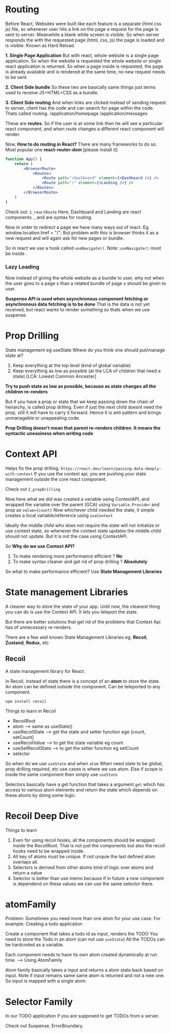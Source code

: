 # Routing

Before React, 
Websites were built like each feature is a separate (html css js) file, so whenever user hits a link on the page a request for the page is sent to server.
Meanwhile a blank white screen is visible. So when server responds the with the requested page (html, css, js) the page is loaded and is visible.
Known as Hard Reload.

**1. Single Page Application**
But with react, whole website is a single page application. So when the website is requested the whole website or single react application is returned.
So when a page inside is requested, the page is already available and is rendered at the same time, no new request needs to be sent.

**2. Client Side bundle**
So these two are basically same things just terms used to receive JS+HTML+CSS as a bundle.

**3. Client Side routing**
And when links are clicked instead of sending request to server, client has the code and can search for page within the code. Thats called routing.
/application/homepage
/application/messages

These are **routes**.
So if the user is at some link then he will see a particular react component, and when route changes a different react component will render.

Now, **How to do routing in React?**
There are many frameworks to do so.
Most popular one **react-router-dom** [please install it]

```jsx
function App() {
    return (
        <BrowserRoute>
            <Routes>
                <Route path="/dashboard" element={<Dashboard />} />
                <Route path="/" element={<Landing />} />
            </Routes>
        </BrowserRoute>
    )
}
```
Check out: `1_reactRoute`
Here, Dashboard and Landing are react components.
<BrowserRoute>, <Routes> and <Route> are syntax for routing.

Now in order to redirect a page we have many ways out of react.
Eg. window.location.href = "/"; 
But problem with this is browser thinks it as a new request and will again ask for new pages or bundle.

So in react we use a hook called `useNavigate()`.
Note: `useNavigate()` must be inside <BrowserRoute>.


### Lazy Loading
Now instead of giving the whole website as a bundle to user, why not when the user goes to a page x than a related bundle of page x should be given to user.

**Suspense API is used when asynchronous component fetching or asynchronous data fetching is to be done**
That is the data is not yet received, but react wants to render something so thats when we use suspense.


# Prop Drilling 
State management eg useState
Where do you think one should put/manage state at?
1. Keep everything at the top level (kind of global variable)
2. Keep everything as low as possible (at the LCA of children that need a state)  [LCA: Lowest Common Ancester]

**Try to push state as low as possible, because as state changes all the children re-renders**

But if you have a prop or state that we keep passing down the chain of heirarchy, is called prop drilling.
Even if just the next child doesnt need the prop, still it will have to carry it forward.
Hence it is anti pattern and brings unmanageble or unappealing code.

**Prop Drilling doesn't mean that parent re-renders children. It means the syntactic uneasiness when writing code**



# Context API
Helps fix the prop drilling.
`https://react.dev/learn/passing-data-deeply-with-context`
If you use the context api, you are pushing your state management outside the core react component.

Check out `2_propDrilling`
 

Now here what we did was created a variable using ContextAPI, and wrapped the variable over the parent (GCA) using `Variable.Provider` and prop as `value={count}`
Now whichever child needed the state, it simple creates a local variable/reference using `useContext`

Ideally the middle child who does not require the state will not initialize or use context state, so whenever the context state updates the middle child should not update.
But it is not the case using ContextAPI.

So **Why do we use Context API?**
1. To make rendering more performance efficient ? **No**
2. To make syntax cleaner and get rid of prop drilling ? **Absolutely**

So what to make performance efficient?
Use **State Management Libraries**


# State management Libraries

A cleaner way to store the state of your app.
Until now, the cleanest thing you can do is use the Context API. It lets you teleport the state.

But there are better solutions that get rid of the problems that Context Api has of unnecessary re-renders.

There are a few well known State Management Libraries eg. **Recoil**, **Zustand**, **Redux**, etc

## Recoil
A state management library for React. 

In Recoil, instead of state there is a concept of an **atom** to store the state.
An atom can be defined outside the component.
Can be teleported to any component.

`npm install recoil`

Things to learn in Recoil
* RecoilRoot
* atom  --> same as useState()
* useRecoilState --> get the state and setter function ege [count, setCount]
* useRecoilValue --> to get the state variable eg count
* useSetRecoilState --> to get the setter function eg setCount
* selector

So when do we use `useState` and when `atom`
When need state to be global, prop drilling required, etc use cases is where we use atom.
Else if scope is inside the same component then simply use `useState`

Selectors basically have a get function that takes a argument `get` which has access to various atom elements and return the state which depends on these atoms by doing some logic.

# Recoil Deep Dive

Things to learn
1. Even for using recoil hooks, all the components should be wrapped inside the RecoilRoot. That is not just the components but also the recoil hooks need to be wrapped inside.
2. All key of atoms must be unique. If not unquie the last defined atom overlaps all.
3. Selectors is derived from other atoms kind of logic over atoms and return a value
4. Selector is better than  use memo because if in future a new component is dependend on these values we can use the same selector there.


# atomFamily
Problem: Sometimes you need more than one atom for your use case.
For example: Creating a todo application

Create a component that takes a todo id as input, renders the TODO
You need to store the Todo in an atom (can not use `useState`)
All the TODOs can be hardcoded as a variable.

Each component needs to have its own atom created dynamically at run time. --> Using AtomFamily

Atom family basically takes a input and returns a atom state back based on input.
Note if input remains same same atom is returned and not a new one. So input is mapped with a single atom.

# Selector Family
In our TODO application if you are supposed to get TODOs from a server.

Check out Suspense, ErrorBoundary.